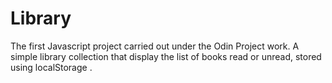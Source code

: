 # Library
The first Javascript project carried out under the Odin Project work.
A simple library collection that display the list of books read or unread, stored using localStorage .
